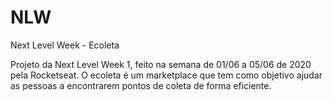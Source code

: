 # NLW
Next Level Week - Ecoleta

Projeto da Next Level Week 1, feito na semana de 01/06 a 05/06 de 2020 pela Rocketseat.
O ecoleta é um marketplace que tem como objetivo ajudar as pessoas a encontrarem pontos de coleta de forma eficiente.
